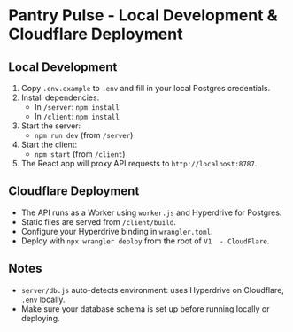 # Pantry Pulse - Local Development & Cloudflare Deployment

## Local Development

1. Copy `.env.example` to `.env` and fill in your local Postgres credentials.
2. Install dependencies:
   - In `/server`: `npm install`
   - In `/client`: `npm install`
3. Start the server:
   - `npm run dev` (from `/server`)
4. Start the client:
   - `npm start` (from `/client`)
5. The React app will proxy API requests to `http://localhost:8787`.

## Cloudflare Deployment

- The API runs as a Worker using `worker.js` and Hyperdrive for Postgres.
- Static files are served from `/client/build`.
- Configure your Hyperdrive binding in `wrangler.toml`.
- Deploy with `npx wrangler deploy` from the root of `V1  - CloudFlare`.

## Notes
- `server/db.js` auto-detects environment: uses Hyperdrive on Cloudflare, `.env` locally.
- Make sure your database schema is set up before running locally or deploying.

